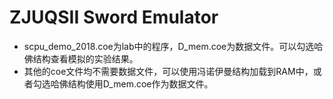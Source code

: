 # ZJUQSII Sword Emulator

- scpu_demo_2018.coe为lab中的程序，D_mem.coe为数据文件。可以勾选哈佛结构查看模拟的实验结果。
- 其他的coe文件均不需要数据文件，可以使用冯诺伊曼结构加载到RAM中，或者勾选哈佛结构使用D_mem.coe作为数据文件。
